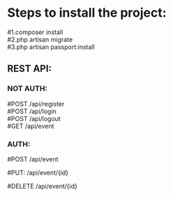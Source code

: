 # Steps to install the project:

#1.composer install<br/>
#2.php artisan migrate<br/>
#3.php artisan passport:install<br/>


## REST API:

### NOT AUTH:<br/>

#POST /api/register<br/>
#POST /api/login<br/>
#POST /api/logout<br/>
#GET  /api/event<br/>

### AUTH: <br/>

#POST   /api/event<br/>

#PUT:   /api/event/{id}<br/>

#DELETE /api/event/{id}<br/>


